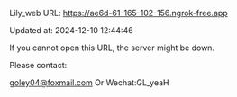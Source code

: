 Lily_web URL: https://ae6d-61-165-102-156.ngrok-free.app

Updated at: 2024-12-10 12:44:46

If you cannot open this URL, the server might be down.

Please contact: 

goley04@foxmail.com Or Wechat:GL_yeaH